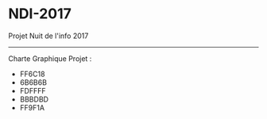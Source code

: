# NDI-2017
Projet Nuit de l'info 2017

-----------------------------
Charte Graphique Projet : 
- FF6C18
- 6B6B6B
- FDFFFF
- BBBDBD
- FF9F1A

